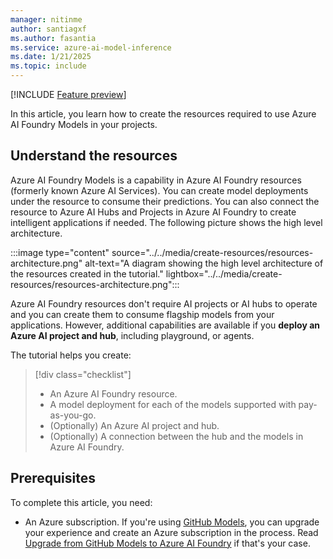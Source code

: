 ```yaml
---
manager: nitinme
author: santiagxf
ms.author: fasantia 
ms.service: azure-ai-model-inference
ms.date: 1/21/2025
ms.topic: include
---
```


[!INCLUDE [Feature preview](../../../includes/feature-preview.md)]

In this article, you learn how to create the resources required to use Azure AI Foundry Models in your projects.

## Understand the resources

Azure AI Foundry Models is a capability in Azure AI Foundry resources (formerly known Azure AI Services). You can create model deployments under the resource to consume their predictions. You can also connect the resource to Azure AI Hubs and Projects in Azure AI Foundry to create intelligent applications if needed. The following picture shows the high level architecture.

:::image type="content" source="../../media/create-resources/resources-architecture.png" alt-text="A diagram showing the high level architecture of the resources created in the tutorial." lightbox="../../media/create-resources/resources-architecture.png":::

Azure AI Foundry resources don't require AI projects or AI hubs to operate and you can create them to consume flagship models from your applications. However, additional capabilities are available if you **deploy an Azure AI project and hub**, including playground, or agents.

The tutorial helps you create:

> [!div class="checklist"]
> * An Azure AI Foundry resource.
> * A model deployment for each of the models supported with pay-as-you-go.
> * (Optionally) An Azure AI project and hub.
> * (Optionally) A connection between the hub and the models in Azure AI Foundry.

## Prerequisites

To complete this article, you need:

* An Azure subscription. If you're using [GitHub Models](https://docs.github.com/en/github-models/), you can upgrade your experience and create an Azure subscription in the process. Read [Upgrade from GitHub Models to Azure AI Foundry](../../how-to/quickstart-github-models.md) if that's your case.